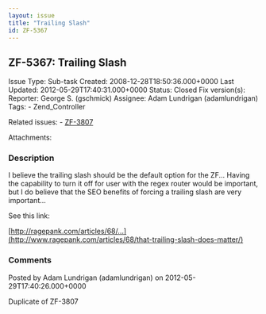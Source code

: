 ```yaml
---
layout: issue
title: "Trailing Slash"
id: ZF-5367
---
```


ZF-5367: Trailing Slash
-----------------------

 Issue Type: Sub-task Created: 2008-12-28T18:50:36.000+0000 Last Updated: 2012-05-29T17:40:31.000+0000 Status: Closed Fix version(s): 
 Reporter:  George S. (gschmick)  Assignee:  Adam Lundrigan (adamlundrigan)  Tags: - Zend\_Controller
 
 Related issues: - [ZF-3807](/issues/browse/ZF-3807)
 
 Attachments: 
### Description

I believe the trailing slash should be the default option for the ZF... Having the capability to turn it off for user with the regex router would be important, but I do believe that the SEO benefits of forcing a trailing slash are very important...

See this link:

[http://ragepank.com/articles/68/…](http://www.ragepank.com/articles/68/that-trailing-slash-does-matter/)

 

 

### Comments

Posted by Adam Lundrigan (adamlundrigan) on 2012-05-29T17:40:26.000+0000

Duplicate of ZF-3807

 

 